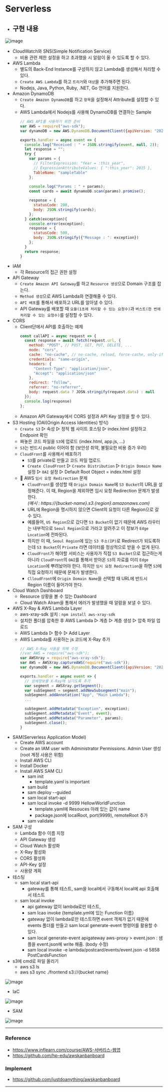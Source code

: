 Serverless
===

- ## 구현 내용
![image](https://user-images.githubusercontent.com/21374902/151154723-dc2e7c38-d46a-4c7b-b7c7-df03cb61d3c5.png)

- CloudWatch와 SNS(Simple Notification Service)
  - 비용 관련 제한 설정을 하고 초과했을 시 알람이 올 수 있도록 할 수 있다.
- AWS Lambda
  - 별도의 Back-End Instance를 구성하지 않고 Lambda를 생성해서 처리할 수 있다.
  - `Create AWS Lambda`를 하고 `트리거`와 `대상`을 추가해주면 된다.
  - Nodejs, Java, Python, Ruby, .NET, Go 언어를 지원한다.
- Amazon DynamoDB
  - `Create Amazon DynamoDB`를 하고 `항목`을 설정해서 Attribute를 설정할 수 있다.
  - AWS Lambda에서 Nodejs를 사용해 DynamoDB를 연결하는 Sample
    ```js
    // AWS API를 사용하기 위한 준비
    var AWS = require("aws-sdk");
    var dynamoDB = new AWS.DynamoDB.DocumentClient({apiVersion: "2022-01-01"});

    exports.handler = async event => {
      console.log("Received : " + JSON.stringify(event, null, 2));
      let response = "";
      try {
        var params = {
          // FilterExpression: "Year = :this_year",
          // ExpressionAttributeValues: { ":this_year": 2015 },
          TableName: "sampleTable"
        };
        
        console.log("Params : " + params);
        const cards = await dynamoDB.scan(params).promise();

        response = {
          statusCode: 200,
          body: JSON.stringify(cards);
        };
      } catch(exception){
        console.error(exception);
        response = {
          statusCode: 500,
          body: JSON.stringify({"Message : ": exception})
        };
      }
      return response;
    }
    ```
- IAM
  - 각 Resource의 접근 권한 설정
- API Gateway
  - `Create Amazon API Gateway`를 하고 `Resource 생성`으로 Domain 구조를 잡는다.
  - `Method 생성`으로 AWS Lambda와 연결해줄 수 있다.
  - `API 배포`를 통해서 배포하고 URL를 알아낼 수 있다.
  - API Gateway를 배포할 때 `요율(1초에 처리할 수 있는 요청수)`과 `버스트(한 번에 처리할 수 있는 요청수)`를 설정할 수 있다.
- CORS
  - Client단에서 API를 호출하는 예제
    ```js
    const callAPI = async request => {
      const response = await fetch(request.url, {
        method: "POST", // POST, GET, PUT, DELETE, ...
        mode: "cors",
        cache: "no-cache", // no-cache, reload, force-cache, only-if-cached
        credentials: "same-origin",
        headers: {
          "Content-Type": "application/json",
          "Accept": "application/json"
        },
        redirect: "follow",
        referrer: "no-referrer",
        body: request.data ? JOSN.stringify(request.data) : null
      });
      console.log(response)
    };
    ```
  - Amazon API Gateway에서 CORS 설정과 API Key 설정을 할 수 있다.
- S3 Hosting (OAI(Origin Access Identities) 방식)
  - `Create S3` ▻ 속성 ▻ 정적 웹 사이트 호스팅 ▻ index.html 설정하고 Endpoint 확인
  - 짜놓은 코드 파일을 `S3`에 업로드 (index.html, app.js, ...)
  - `S3`는 반드시 public 이어야 함 (보안성 취약, 불필요한 비용 증가 우려)
  - `CloudFront`를 사용해서 배포하기
    - `S3`를 private로 만들고 코드 파일 업로드
    - `Create CloudFront` ▻ `Create Distribution` ▻ `Origin Domain Name` 설정 ▻ `OAI` 설정 ▻ Default Root Object = index.html 설정
  - 🌟 AWS `임시 요청 Redirection` 문제
    - `CloudFront`를 생성할 때 `Origin Domain Name`에 `S3 Bucket`의 URL을 설정해준다. 이 때, Region을 제외하면 임시 요청 Redirection 문제가 발생한다.\
    _(예시 : https://{bucket-name}.s3.{region}.amazonaws.com)_
    - URL에 Region을 명시하지 않으면 Client의 요청이 다른 Region으로 갈 수 있다.
    - 예를들어, `US Region`으로 갔다면 `S3 Bucket`이 없기 때문에 AWS 라우터는 내부적으로 `Seoul Region`으로 가라고 알려주고 이 정보가 `Edge Location`에 전파된다.
    - 하지만 이 때, `Seoul Region`에 있는 `S3 주소(IP)`로 Redirect가 되도록하는데 `S3 Bucket`이 `Private` 라면 데이터를 정상적으로 받을 수 없게 된다.
    - `CloudFront`가 해야할 서비스는 사용자가 직접 `S3 Bucket`으로 접근하는게 아니라 `CloudFront`의 `OAI`를 통해서 받아온 `S3`의 자료를 미리 `Edge Location`에 뿌려놨어야 한다. 하지만 `임시 요청 Redirection`을 하면 `S3`에 직접 요청하기 때문에 문제가 발생한다.
    - `ClloudFront`에 `Origin Domain Name`을 선택할 때 URL에 반드시 Region 이름이 들어가야 한다.
- Cloud Watch Dashboard
  - Resource 상황을 볼 수 있는 Dashboard
  - Cloud Watch Alram을 통해서 에러가 발생했을 때 알람을 보낼 수 있다.
- AWS X-Ray & AWS Lambda Layer
  - aws-xray-sdk 설치 : `npm install aws-xray-sdk`
  - 설치한 폴더를 압축한 후 AWS Lambda ▻ 계층 ▻ 계층 생성 ▻ 압축 파일 업로드
  - AWS Lambda ▻ 함수 ▻ Add Layer 
  - AWS Lambda를 사용하는 js 코드에 X-Ray 추가
    ```js
    // AWS X-Ray 사용을 위해 수정
    //var AWS = require("aws-sdk");
    var AWSXray = require("aws-xray-sdk");
    var AWS = AWSXray.captureAWS(require("aws-sdk"));
    var dynamoDB = new AWS.DynamoDB.DocumentClient({apiVersion: "2022-01-01"});

    exports.handler = async event => {
      // 상세정보를 X-Ray에 남기도록 추가
      var segment = AWSXray.getSegment();
      var subSegment = segment.addNewSubsegment("main");
      subSegment.addAnnotation("App", "Main Lambda");
      ...

      subSegment.addMetadata("Exception", exception);
      subSegment.addMetadata("Event", event);
      subSegment.addMetadata("Parameter", params);
      subSegment.close();
    }
    ```
- SAM(Serverless Application Model)
  - Create AWS account
  - Create an IAM user with Administrator Permissions.
    Admin User 생성 (root 계정 사용은 위험)
  - Install AWS CLI 
  - Install Docker
  - Install AWS SAM CLI
    - sam init
      - template.yaml is important
    - sam build
    - sam deploy --guided
    - sam local start-api 
    - sam local invoke -d 9999 HellowWorldFunction
      - template.yaml에 Resouces 아래 있는 값이 name
      - package.json에 localRoot, port(9999), remoteRoot 추가
    - sam validate
- SAM 구성
  - Lambda 함수 이름 지정
  - API Gateway 생성
  - Cloud Watch 활성화
  - X-Ray 활성화
  - CORS 활성화
  - API-Key 설정
  - 사용량 계획
- 테스팅
  - sam local start-api
    - gateway를 통해 테스트, sam을 local에서 구동해서 local에 api 호출해서 테스트
  - sam local invoke
    - api gateway 없이 lambda로만 테스트, 
    - sam lcao invoke {template.yml에 있는 Function 이름}
    - gateway 없이 lambda로만 테스트하면 event 객체가 없기 때문에 events 폴더를 만들고 sam local generate-event 명령어를 활용할 수 있다.
    - sam local generate-event apigateway aws-proxy > event.json : 샘플을 event.json에 write 해줌. (body 수정)
    - sam local invoke -e lambda/postcard/events/event.json -d 5858 PostCardsFunction
- s3에 cmd로 파일 올리기
  - aws s3 ls
  - aws s3 sync ./frontend s3://{bucket name}

![image](https://user-images.githubusercontent.com/21374902/154208609-e7f15006-d53b-4a00-a25f-ac563c04b4a4.png)

- IaC

![image](https://user-images.githubusercontent.com/21374902/154211592-0593c68d-d9dd-4a37-a02d-14a319a34256.png)

- SAM

![image](https://user-images.githubusercontent.com/21374902/154211518-468ea1ee-3c73-43d8-9ad7-916b59407568.png)


---
### Reference
- https://www.inflearn.com/course/AWS-서버리스-웹앱
- https://github.com/hp-edu/awskanbanboard

### Implement
- https://github.com/justdoanything/awskanbanboard
---